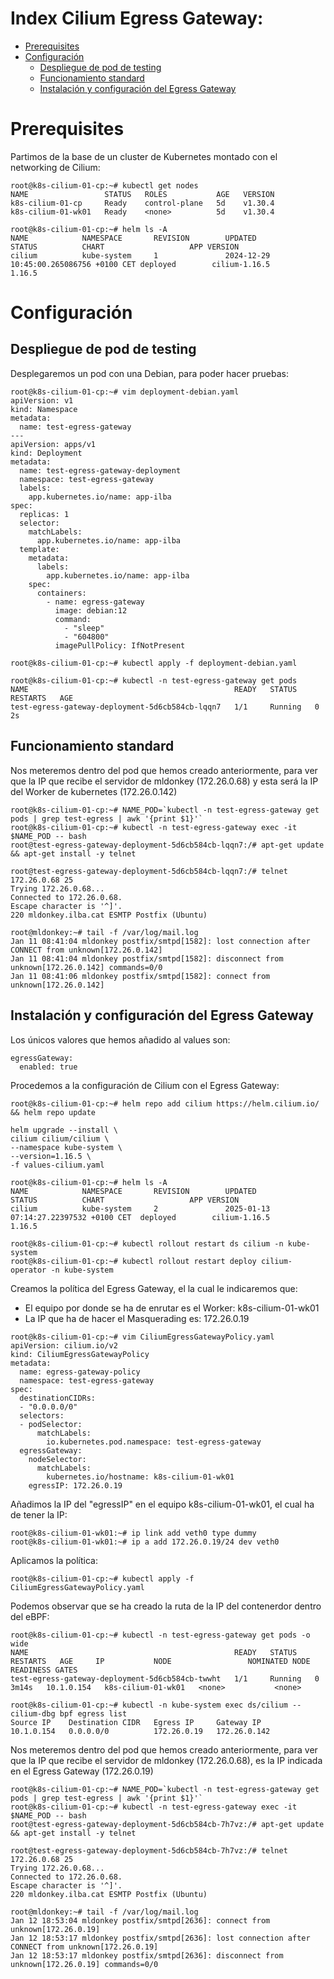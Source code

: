 # Index Cilium Egress Gateway:

* [Prerequisites](#id10)
* [Configuración](#id20)
  * [Despliegue de pod de testing](#id21)
  * [Funcionamiento standard](#id22)
  * [Instalación y configuración del Egress Gateway](#id23)

# Prerequisites <div id='id10' />

Partimos de la base de un cluster de Kubernetes montado con el networking de Cilium:

```
root@k8s-cilium-01-cp:~# kubectl get nodes
NAME                 STATUS   ROLES           AGE   VERSION
k8s-cilium-01-cp     Ready    control-plane   5d    v1.30.4
k8s-cilium-01-wk01   Ready    <none>          5d    v1.30.4

root@k8s-cilium-01-cp:~# helm ls -A
NAME            NAMESPACE       REVISION        UPDATED                                 STATUS          CHART                   APP VERSION
cilium          kube-system     1               2024-12-29 10:45:00.265086756 +0100 CET deployed        cilium-1.16.5           1.16.5
```

# Configuración <div id='id20' />

## Despliegue de pod de testing <div id='id21' />

Desplegaremos un pod con una Debian, para poder hacer pruebas:

```
root@k8s-cilium-01-cp:~# vim deployment-debian.yaml
apiVersion: v1
kind: Namespace
metadata:
  name: test-egress-gateway
---
apiVersion: apps/v1
kind: Deployment
metadata:
  name: test-egress-gateway-deployment
  namespace: test-egress-gateway
  labels:
    app.kubernetes.io/name: app-ilba
spec:
  replicas: 1
  selector:
    matchLabels:
      app.kubernetes.io/name: app-ilba
  template:
    metadata:
      labels:
        app.kubernetes.io/name: app-ilba
    spec:
      containers:
        - name: egress-gateway
          image: debian:12
          command:
            - "sleep"
            - "604800"
          imagePullPolicy: IfNotPresent
```

```
root@k8s-cilium-01-cp:~# kubectl apply -f deployment-debian.yaml

root@k8s-cilium-01-cp:~# kubectl -n test-egress-gateway get pods
NAME                                              READY   STATUS    RESTARTS   AGE
test-egress-gateway-deployment-5d6cb584cb-lqqn7   1/1     Running   0          2s
```

## Funcionamiento standard <div id='id22' />

Nos meteremos dentro del pod que hemos creado anteriormente, para ver que la IP que recibe el servidor de mldonkey (172.26.0.68) y esta será la IP del Worker de kubernetes (172.26.0.142)

```
root@k8s-cilium-01-cp:~# NAME_POD=`kubectl -n test-egress-gateway get pods | grep test-egress | awk '{print $1}'`
root@k8s-cilium-01-cp:~# kubectl -n test-egress-gateway exec -it $NAME_POD -- bash
root@test-egress-gateway-deployment-5d6cb584cb-lqqn7:/# apt-get update && apt-get install -y telnet
```

```
root@test-egress-gateway-deployment-5d6cb584cb-lqqn7:/# telnet 172.26.0.68 25
Trying 172.26.0.68...
Connected to 172.26.0.68.
Escape character is '^]'.
220 mldonkey.ilba.cat ESMTP Postfix (Ubuntu)
```

```
root@mldonkey:~# tail -f /var/log/mail.log
Jan 11 08:41:04 mldonkey postfix/smtpd[1582]: lost connection after CONNECT from unknown[172.26.0.142]
Jan 11 08:41:04 mldonkey postfix/smtpd[1582]: disconnect from unknown[172.26.0.142] commands=0/0
Jan 11 08:41:06 mldonkey postfix/smtpd[1582]: connect from unknown[172.26.0.142]
```

## Instalación y configuración del Egress Gateway <div id='id23' />

Los únicos valores que hemos añadido al values son:

```
egressGateway:
  enabled: true
```

Procedemos a la configuración de Cilium con el Egress Gateway:

```
root@k8s-cilium-01-cp:~# helm repo add cilium https://helm.cilium.io/ && helm repo update

helm upgrade --install \
cilium cilium/cilium \
--namespace kube-system \
--version=1.16.5 \
-f values-cilium.yaml

root@k8s-cilium-01-cp:~# helm ls -A
NAME            NAMESPACE       REVISION        UPDATED                                 STATUS          CHART                   APP VERSION
cilium          kube-system     2               2025-01-13 07:14:27.22397532 +0100 CET  deployed        cilium-1.16.5           1.16.5

root@k8s-cilium-01-cp:~# kubectl rollout restart ds cilium -n kube-system
root@k8s-cilium-01-cp:~# kubectl rollout restart deploy cilium-operator -n kube-system
```

Creamos la política del Egress Gateway, el la cual le indicaremos que:
* El equipo por donde se ha de enrutar es el Worker: k8s-cilium-01-wk01
* La IP que ha de hacer el Masquerading es: 172.26.0.19

```
root@k8s-cilium-01-cp:~# vim CiliumEgressGatewayPolicy.yaml
apiVersion: cilium.io/v2
kind: CiliumEgressGatewayPolicy
metadata:
  name: egress-gateway-policy
  namespace: test-egress-gateway
spec:
  destinationCIDRs:
  - "0.0.0.0/0"
  selectors:
  - podSelector:
      matchLabels:
        io.kubernetes.pod.namespace: test-egress-gateway
  egressGateway:
    nodeSelector:
      matchLabels:
        kubernetes.io/hostname: k8s-cilium-01-wk01
    egressIP: 172.26.0.19
```

Añadimos la IP del "egressIP" en el equipo k8s-cilium-01-wk01, el cual ha de tener la IP:

```
root@k8s-cilium-01-wk01:~# ip link add veth0 type dummy
root@k8s-cilium-01-wk01:~# ip a add 172.26.0.19/24 dev veth0
```

Aplicamos la política:

```
root@k8s-cilium-01-cp:~# kubectl apply -f CiliumEgressGatewayPolicy.yaml
```

Podemos observar que se ha creado la ruta de la IP del contenerdor dentro del eBPF:

```
root@k8s-cilium-01-cp:~# kubectl -n test-egress-gateway get pods -o wide
NAME                                              READY   STATUS    RESTARTS   AGE     IP           NODE                 NOMINATED NODE   READINESS GATES
test-egress-gateway-deployment-5d6cb584cb-twwht   1/1     Running   0          3m14s   10.1.0.154   k8s-cilium-01-wk01   <none>           <none>

root@k8s-cilium-01-cp:~# kubectl -n kube-system exec ds/cilium -- cilium-dbg bpf egress list
Source IP    Destination CIDR   Egress IP     Gateway IP
10.1.0.154   0.0.0.0/0          172.26.0.19   172.26.0.142
```

Nos meteremos dentro del pod que hemos creado anteriormente, para ver que la IP que recibe el servidor de mldonkey (172.26.0.68), es la IP indicada en el Egress Gateway (172.26.0.19)

```
root@k8s-cilium-01-cp:~# NAME_POD=`kubectl -n test-egress-gateway get pods | grep test-egress | awk '{print $1}'`
root@k8s-cilium-01-cp:~# kubectl -n test-egress-gateway exec -it $NAME_POD -- bash
root@test-egress-gateway-deployment-5d6cb584cb-7h7vz:/# apt-get update && apt-get install -y telnet
```

```
root@test-egress-gateway-deployment-5d6cb584cb-7h7vz:/# telnet 172.26.0.68 25
Trying 172.26.0.68...
Connected to 172.26.0.68.
Escape character is '^]'.
220 mldonkey.ilba.cat ESMTP Postfix (Ubuntu)
```

```
root@mldonkey:~# tail -f /var/log/mail.log
Jan 12 18:53:04 mldonkey postfix/smtpd[2636]: connect from unknown[172.26.0.19]
Jan 12 18:53:17 mldonkey postfix/smtpd[2636]: lost connection after CONNECT from unknown[172.26.0.19]
Jan 12 18:53:17 mldonkey postfix/smtpd[2636]: disconnect from unknown[172.26.0.19] commands=0/0
```